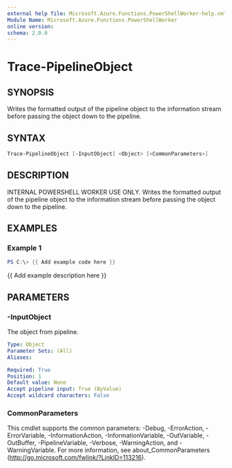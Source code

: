 ```yaml
---
external help file: Microsoft.Azure.Functions.PowerShellWorker-help.xml
Module Name: Microsoft.Azure.Functions.PowerShellWorker
online version:
schema: 2.0.0
---
```


# Trace-PipelineObject

## SYNOPSIS

Writes the formatted output of the pipeline object to the information stream before passing the object down to the pipeline.

## SYNTAX

```powershell
Trace-PipelineObject [-InputObject] <Object> [<CommonParameters>]
```

## DESCRIPTION

INTERNAL POWERSHELL WORKER USE ONLY.
Writes the formatted output of the pipeline object to the information stream before passing the object down to the pipeline.

## EXAMPLES

### Example 1

```powershell
PS C:\> {{ Add example code here }}
```

{{ Add example description here }}

## PARAMETERS

### -InputObject

The object from pipeline.

```yaml
Type: Object
Parameter Sets: (All)
Aliases:

Required: True
Position: 1
Default value: None
Accept pipeline input: True (ByValue)
Accept wildcard characters: False
```

### CommonParameters

This cmdlet supports the common parameters: -Debug, -ErrorAction, -ErrorVariable, -InformationAction, -InformationVariable, -OutVariable, -OutBuffer, -PipelineVariable, -Verbose, -WarningAction, and -WarningVariable.
For more information, see about_CommonParameters (http://go.microsoft.com/fwlink/?LinkID=113216).
